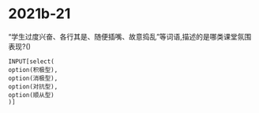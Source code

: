 # 2021b-21
“学生过度兴奋、各行其是、随便插嘴、故意捣乱”等词语,描述的是哪类课堂氛围表现?()
```meta-bind
INPUT[select(
option(积极型),
option(消极型),
option(对抗型),
option(顺从型)
)]
```